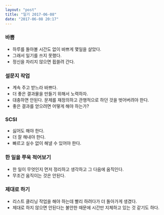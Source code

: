 ```yaml
---
layout: "post"
title: "일기 2017-06-08"
date: "2017-06-08 20:17"
---
```



### 바쁨
* 하루를 돌아볼 시간도 없이 바쁘게 몇일을 살았다.
* 그래서 일기를 쓰지 못했다.
* 정신을 차리지 않으면 휩쓸려 간다.


### 설문지 작업
* 계속 주고 받느라 바쁘다.
* 더 좋은 결과물을 만들기 위해서 노력하자.
* 대충하면 안된다. 문제를 재정의하고 관행적으로 하던 것을 벗어버려야 한다.
* 좋은 결과를 얻으려면 어떻게 해야 하는가?


### SCSI
* 싫어도 해야 한다.
* 더 잘 해내야 한다.
* 빠르고 실수 없이 해낼 수 있어야 한다.


### 한 일을 쭈욱 적어보기
* 한 일이 무엇인지 먼저 정리하고 생각하고 그 다음에 움직인다.
* 무조건 움직이는 것은 안된다.


### 제대로 하기
* 리스트 클리닝 작업을 해야 하는데 빨리 하려다가 더 돌아가게 생겼다.
* 제대로 하지 않으면 안된다는 불안한 때문에 시간만 지체하고 있는 것 같기도 하다.
